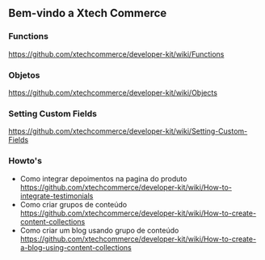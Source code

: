 ## Bem-vindo a Xtech Commerce

### Functions
https://github.com/xtechcommerce/developer-kit/wiki/Functions

### Objetos
https://github.com/xtechcommerce/developer-kit/wiki/Objects

### Setting Custom Fields
https://github.com/xtechcommerce/developer-kit/wiki/Setting-Custom-Fields

### Howto's
* Como integrar depoimentos na pagina do produto  
https://github.com/xtechcommerce/developer-kit/wiki/How-to-integrate-testimonials
* Como criar grupos de conteúdo  
https://github.com/xtechcommerce/developer-kit/wiki/How-to-create-content-collections
* Como criar um blog usando grupo de conteúdo  
https://github.com/xtechcommerce/developer-kit/wiki/How-to-create-a-blog-using-content-collections

